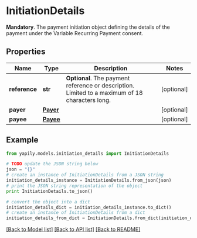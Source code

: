 # InitiationDetails

__Mandatory__. The payment initiation object defining the details of the payment under the Variable Recurring Payment consent.

## Properties
Name | Type | Description | Notes
------------ | ------------- | ------------- | -------------
**reference** | **str** | __Optional__. The payment reference or description. Limited to a maximum of 18 characters long. | [optional] 
**payer** | [**Payer**](Payer.md) |  | [optional] 
**payee** | [**Payee**](Payee.md) |  | [optional] 

## Example

```python
from yapily.models.initiation_details import InitiationDetails

# TODO update the JSON string below
json = "{}"
# create an instance of InitiationDetails from a JSON string
initiation_details_instance = InitiationDetails.from_json(json)
# print the JSON string representation of the object
print InitiationDetails.to_json()

# convert the object into a dict
initiation_details_dict = initiation_details_instance.to_dict()
# create an instance of InitiationDetails from a dict
initiation_details_from_dict = InitiationDetails.from_dict(initiation_details_dict)
```
[[Back to Model list]](../README.md#documentation-for-models) [[Back to API list]](../README.md#documentation-for-api-endpoints) [[Back to README]](../README.md)


